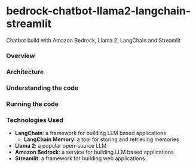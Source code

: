 # bedrock-chatbot-llama2-langchain-streamlit
Chatbot build with Amazon Bedrock, Llama 2, LangChain and Streamlit


### Overview 



### Architecture 



### Understanding the code 



### Running the code 



### Technologies Used 

- **LangChain**: a framework for building LLM based applications
    - **LangChain Memory**: a tool for storing and retrieving memories
- **Llama 2**: a popular open-source LLM
- **Amazon Bedrock**: a service for building LLM based applications
- **Streamlit**: a framework for building web applications
